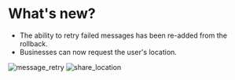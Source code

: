 # What's new?

- The ability to retry failed messages has been re-added from the rollback.
- Businesses can now request the user's location.

![message_retry](https://cloud.githubusercontent.com/assets/12450961/22553011/25f19d32-e929-11e6-848c-aad3e64aef74.gif)
![share_location](https://cloud.githubusercontent.com/assets/12450961/23070041/bfd84638-f4f7-11e6-8aae-50e938eff9f6.png)
